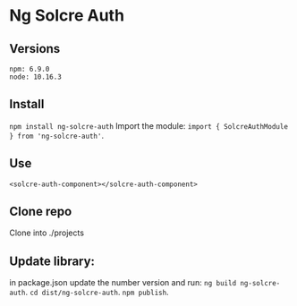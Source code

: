 # Ng Solcre Auth

## Versions 
    npm: 6.9.0
    node: 10.16.3

## Install
 `npm install ng-solcre-auth`
Import the module: 
 `import { SolcreAuthModule } from 'ng-solcre-auth'`.

## Use
`<solcre-auth-component></solcre-auth-component>`

## Clone repo
Clone into ./projects

## Update library: 
in package.json update the number version and run: 
 `ng build ng-solcre-auth`.
 `cd dist/ng-solcre-auth`.
 `npm publish`.